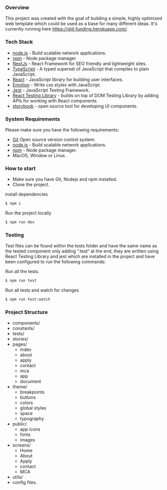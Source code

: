 ### Overview

This project was created with the goal of building a simple, highly optimized web template which could be used as a base for many different ideas. It's currently running here https://gld-funding.herokuapp.com/.

### Tech Stack

- [node.js](https://nodejs.org/en/) - Build scalable network applications.
- [npm](https://www.npmjs.com/) - Node package manager.
- [NextJs](https://nextjs.org/) - React Framework for SEO friendly and lightweight sites.
- [TypeScript](https://www.npmjs.com/) - A typed superset of JavaScript that compiles to plain JavaScript.
- [React](https://reactjs.org/) - JavaScript library for building user interfaces.
- [Emotion](https://emotion.sh/) - Write css styles with JavaScript.
- [Jest](https://jestjs.io/) - JavaScript Testing Framework.
- [React Testing Library](https://testing-library.com/docs/react-testing-library/intro) - builds on top of DOM Testing Library by adding APIs for working with React components.
- [storybook](https://storybook.js.org/) - open source tool for developing UI components.

### System Requirements

Please make sure you have the following requirements:

- [Git](https://git-scm.com/) Open source version control system.
- [node.js](https://nodejs.org/en/) - Build scalable network applications.
- [npm](https://www.npmjs.com/) - Node package manager.
- MacOS, Window or Linux.

### How to start

- Make sure you have Git, Nodejs and npm installed.
- Clone the project.

install dependencies

```sh
$ npm i
```

Run the project locally

```sh
$ npm run dev
```

### Testing

Test files can be found within the tests folder and have the same name as the tested component only adding “.test“ at the end, they are written using React Testing Library and jest which are installed in the project and have been configured to run the following commands:

Run all the tests.

```sh
$ npm run test
```

Run all tests and watch for changes

```sh
$ npm run test:watch
```

### Project Structure

- components/
- constants/
- tests/
- stories/
- pages/
  - index
  - about
  - apply
  - contact
  - mca
  - app
  - document
- theme/
  - breakpoints
  - buttons
  - colors
  - global styles
  - space
  - typography
- public/
  - app icons
  - fonts
  - images
- screens/
  - Home
  - About
  - Apply
  - contact
  - MCA
- utils/
- config files.
